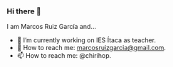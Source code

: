 ### Hi there 👋

I am Marcos Ruiz García and...

- 🔭 I’m currently working on IES Ítaca as teacher.
- 💬 How to reach me: marcosruizgarcia@gmail.com.
- 📫 How to reach me: @chirihop.
